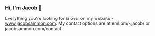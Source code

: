 ### Hi, I'm Jacob 👋

Everything you're looking for is over on my website - www.jacobsammon.com.
My contact options are at eml.pm/~jacob/ or jacobsammon.com/contact

